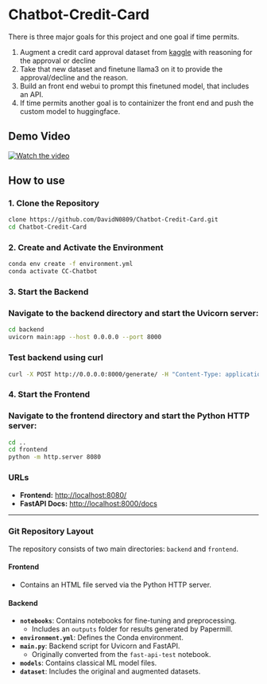 # Chatbot-Credit-Card
There is three major goals for this project and one goal if time permits. 
1. Augment a credit card approval dataset from [kaggle](https://www.kaggle.com/datasets/rikdifos/credit-card-approval-prediction) with reasoning for the approval or decline
2. Take that new dataset and finetune llama3 on it to provide the approval/decline and the reason.
3. Build an front end webui to prompt this finetuned model, that includes an API.
4. If time permits another goal is to containizer the front end and push the custom model to huggingface.

## Demo Video
[![Watch the video](https://img.youtube.com/vi/oaLKMirVSbk/maxresdefault.jpg)](https://youtu.be/oaLKMirVSbk)

## How to use
### 1. Clone the Repository
```bash
clone https://github.com/DavidN0809/Chatbot-Credit-Card.git
cd Chatbot-Credit-Card
```
### 2. Create and Activate the Environment
```bash
conda env create -f environment.yml
conda activate CC-Chatbot
```
### 3. Start the Backend
### Navigate to the backend directory and start the Uvicorn server:

```bash
cd backend
uvicorn main:app --host 0.0.0.0 --port 8000
```
### Test backend using curl
```bash
curl -X POST http://0.0.0.0:8000/generate/ -H "Content-Type: application/json" -d '{"prompt": "Test prompt"}'
```
### 4. Start the Frontend
### Navigate to the frontend directory and start the Python HTTP server:
```bash
cd ..
cd frontend
python -m http.server 8080
```

### URLs
- **Frontend:** [http://localhost:8080/](http://localhost:8080/)
- **FastAPI Docs:** [http://localhost:8000/docs](http://localhost:8000/docs)

---

### Git Repository Layout

The repository consists of two main directories: `backend` and `frontend`.

#### **Frontend**
- Contains an HTML file served via the Python HTTP server.

#### **Backend**
- **`notebooks`**: Contains notebooks for fine-tuning and preprocessing.
  - Includes an `outputs` folder for results generated by Papermill.
- **`environment.yml`**: Defines the Conda environment.
- **`main.py`**: Backend script for Uvicorn and FastAPI.
  - Originally converted from the `fast-api-test` notebook.
- **`models`**: Contains classical ML model files.
- **`dataset`**: Includes the original and augmented datasets.

